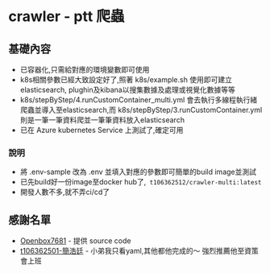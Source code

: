 # crawler - ptt 爬蟲
  
## 基礎內容 

- 已容器化,只需給對應的環境變數即可使用
- k8s相關參數已經大致設定好了,照著 k8s/example.sh 使用即可建立elasticsearch, plughin及kibana以搜集數據及處理或視覺化數據等等
- k8s/stepByStep/4.runCustomContainer_multi.yml 會去執行多線程執行緒爬蟲並導入至elasticsearch,而 k8s/stepByStep/3.runCustomContainer.yml 則是一筆一筆資料爬並一筆筆資料放入elasticsearch
- 已在 Azure kubernetes Service 上測試了,確定可用

### 說明
 - 將 .env-sample 改為 .env 並填入對應的參數即可簡單的build image並測試
 - 已先build好一份image至docker hub了,` t106362512/crawler-multi:latest`
 - 開發人數不多,就不弄ci/cd了
 

## 感謝名單
 - [Openbox7681](https://github.com/Openbox7681/CrawlerTurtorial) - 提供 source code
 - [t106362501-簡浩廷](t106362501@ntut.org.tw) - 小弟我只看yaml,其他都他完成的～ 強烈推薦他至資策會上班
